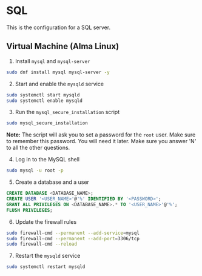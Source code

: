 # SQL

This is the configuration for a SQL server.

## Virtual Machine (Alma Linux)

1. Install `mysql` and `mysql-server`

```bash
sudo dnf install mysql mysql-server -y
```

2. Start and enable the `mysqld` service

```bash
sudo systemctl start mysqld
sudo systemctl enable mysqld
```

3. Run the `mysql_secure_installation` script

```bash
sudo mysql_secure_installation
```

**Note:** The script will ask you to set a password for the `root` user. Make sure to remember this password. You will need it later. Make sure you answer 'N' to all the other questions.

4. Log in to the MySQL shell

```bash
sudo mysql -u root -p
```

5. Create a database and a user

```sql
CREATE DATABASE <DATABASE_NAME>;
CREATE USER '<USER_NAME>'@'%' IDENTIFIED BY '<PASSWORD>';
GRANT ALL PRIVILEGES ON <DATABASE_NAME>.* TO '<USER_NAME>'@'%';
FLUSH PRIVILEGES;
```

6. Update the firewall rules

```bash
sudo firewall-cmd --permanent --add-service=mysql
sudo firewall-cmd --permanent --add-port=3306/tcp
sudo firewall-cmd --reload
```

7. Restart the `mysqld` service

```bash
sudo systemctl restart mysqld
```
